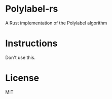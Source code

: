 # Polylabel-rs
A Rust implementation of the Polylabel algorithm

# Instructions
Don't use this.

# License
MIT
